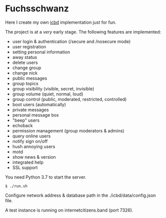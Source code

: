 # Fuchsschwanz

Here I create my own [icbd](http://www.icb.net/) implementation just for fun.

The project is at a *very* early stage. The following features are implemented:

* user login & authentication (/secure and /nosecure mode)
* user registration
* setting personal information
* away status
* delete users
* change group
* change nick
* public messages
* group topics
* group visibility (visible, secret, invisible)
* group volume (quiet, normal, loud)
* group control (public, moderated, restricted, controlled)
* boot users (automatically)
* private messages
* personal message box
* "beep" users
* echoback
* permission management (group moderators & admins)
* query online users
* notify sign on/off
* hush annoying users
* motd
* show news & version
* integrated help
* SSL support

You need Python 3.7 to start the server.

	$ ./run.sh

Configure network address & database path in the ./icbd/data/config.json file.

A test instance is running on internetcitizens.band (port 7326).
